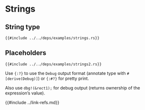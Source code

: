 # Strings

## String type

```rust,editable
{{#include ../../deps/examples/strings.rs}}
```

## Placeholders

```rust,editable
{{#include ../../deps/examples/strings2.rs}}
```

Use `{:?}` to use the `Debug` output format (annotate type with `#[derive(Debug)]`) or `{:#?}` for pretty print.

Also use `dbg!(&rect1);` for debug output (returns ownership of the expression’s value).

{{#include ../link-refs.md}}
